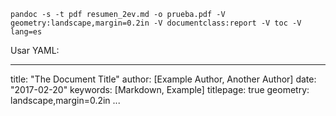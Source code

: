 ```shell
pandoc -s -t pdf resumen_2ev.md -o prueba.pdf -V geometry:landscape,margin=0.2in -V documentclass:report -V toc -V lang=es
```

Usar YAML:

---
title: "The Document Title"
author: [Example Author, Another Author]
date: "2017-02-20"
keywords: [Markdown, Example]
titlepage: true
geometry: landscape,margin=0.2in
...
